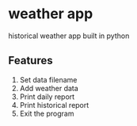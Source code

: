 # weather app
historical weather app built in python

## Features
1. Set data filename
2. Add weather data
3. Print daily report
4. Print historical report
9. Exit the program
